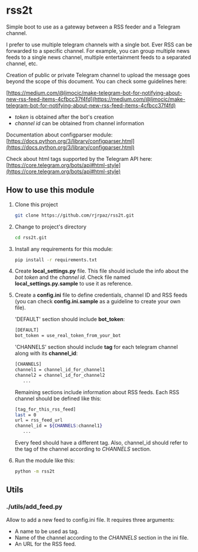 # rss2t

Simple boot to use as a gateway between a RSS feeder and a Telegram channel.

I prefer to use multiple telegram channels with a single bot. Ever RSS can be forwarded to a specific channel. For example, you can group multiple news feeds to a single news channel, multiple entertainment feeds to a separated channel, etc.

Creation of public or private Telegram channel to upload the message goes beyond the scope of this document. You can check some guidelines here:

[https://medium.com/@ljmocic/make-telegram-bot-for-notifying-about-new-rss-feed-items-4cfbcc37f4fd](https://medium.com/@ljmocic/make-telegram-bot-for-notifying-about-new-rss-feed-items-4cfbcc37f4fd)

- *token* is obtained after the bot's creation
- *channel id* can be obtained from channel information

Documentation about configparser module: [https://docs.python.org/3/library/configparser.html](https://docs.python.org/3/library/configparser.html)

Check about html tags supported by the Telegram API here: [https://core.telegram.org/bots/api#html-style](https://core.telegram.org/bots/api#html-style)

## How to use this module

1. Clone this project

    ```bash
    git clone https://github.com/rjrpaz/rss2t.git
    ```

1. Change to project's directory

    ```bash
    cd rss2t.git
    ```

1. Install any requirements for this module:

    ```bash
    pip install -r requirements.txt
    ```

1. Create **local_settings.py** file. This file should include the info about the *bot token* and the *channel id*. Check file named **local_settings.py.sample** to use it as reference.

1. Create a **config.ini** file to define credentials, channel ID and RSS feeds (you can check **config.ini.sample** as a guideline to create your own file).

    'DEFAULT' section should include **bot_token**:

    ```bash
    [DEFAULT]
    bot_token = use_real_token_from_your_bot
    ```

    'CHANNELS' section should include **tag** for each telegram channel along with its **channel_id**:

    ```bash
    [CHANNELS]
    channel1 = channel_id_for_channel1
    channel2 = channel_id_for_channel2
       ...
    ```

    Remaining sections include information about RSS feeds. Each RSS channel should be defined like this:

    ```bash
    [tag_for_this_rss_feed]
    last = 0
    url = rss_feed_url
    channel_id = ${CHANNELS:channel1}
       ...
    ```

    Every feed should have a different tag. Also, channel_id should refer to the tag of the channel according to *CHANNELS* section.

1. Run the module like this:

    ```bash
    python -m rss2t
    ```

## Utils

### ./utils/add_feed.py

Allow to add a new feed to config.ini file. It requires three arguments:

- A name to be used as tag.
- Name of the channel according to the *CHANNELS* section in the ini file.
- An URL for the RSS feed.